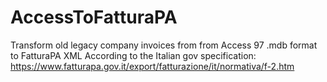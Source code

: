# AccessToFatturaPA
Transform old legacy company invoices from from Access 97 .mdb format  to FatturaPA XML
 According to the Italian gov specification:
 https://www.fatturapa.gov.it/export/fatturazione/it/normativa/f-2.htm
 
